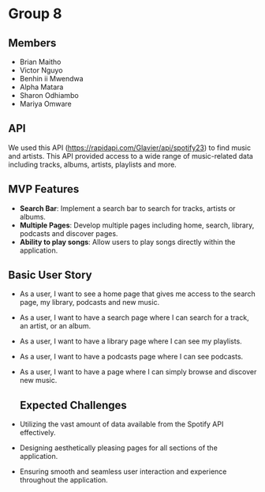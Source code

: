 # Group 8
## Members
- Brian Maitho
- Victor Nguyo
- Benhin ii Mwendwa
- Alpha Matara
- Sharon Odhiambo
- Mariya Omware

## API
We used this API (https://rapidapi.com/Glavier/api/spotify23) to find music and artists.
This API provided access to a wide range of music-related data including tracks, albums, artists, playlists and more.

## MVP Features
- **Search Bar**: Implement a search bar to search for tracks, artists or albums.
- **Multiple Pages**: Develop multiple pages including home, search, library, podcasts and discover pages.
- **Ability to play songs**: Allow users to play songs directly within the application.

## Basic User Story
- As a user, I want to see a home page that gives me access to the search page, my library, podcasts and new music.
- As a user, I want to have a search page where I can search for a track, an artist, or an album.
- As a user, I want to have a library page where I can see my playlists.
- As a user, I want to have a podcasts page where I can see podcasts.
- As a user, I want to have a page where I can simply browse and discover new music.

  ## Expected Challenges
- Utilizing the vast amount of data available from the Spotify API effectively.
- Designing aesthetically pleasing pages for all sections of the application.
- Ensuring smooth and seamless user interaction and experience throughout the application.
